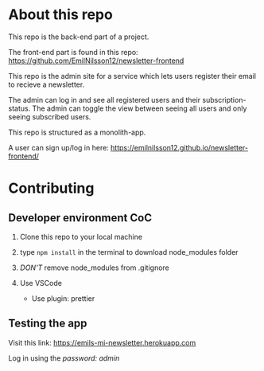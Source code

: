# About this repo

This repo is the back-end part of a project.

The front-end part is found in this repo: https://github.com/EmilNilsson12/newsletter-frontend

This repo is the admin site for a service which lets users register their email to recieve a newsletter.

The admin can log in and see all registered users and their subscription-status. The admin can toggle the view between seeing all users and only seeing subscribed users.

This repo is structured as a monolith-app.

A user can sign up/log in here: https://emilnilsson12.github.io/newsletter-frontend/

# Contributing

## Developer environment CoC

1. Clone this repo to your local machine

2. type `npm install` in the terminal to download node_modules folder

3. _DON'T_ remove node_modules from .gitignore

4. Use VSCode
   - Use plugin: prettier

## Testing the app

Visit this link: https://emils-mi-newsletter.herokuapp.com

Log in using the _*password: admin*_
